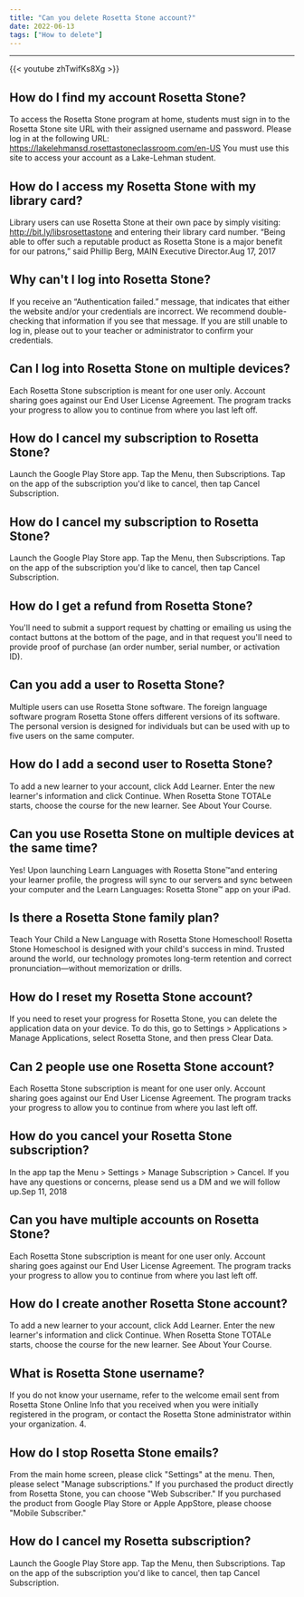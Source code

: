 ```yaml
---
title: "Can you delete Rosetta Stone account?"
date: 2022-06-13
tags: ["How to delete"]
---
```


---
{{< youtube zhTwifKs8Xg >}}
## How do I find my account Rosetta Stone?
To access the Rosetta Stone program at home, students must sign in to the Rosetta Stone site URL with their assigned username and password. Please log in at the following URL: https://lakelehmansd.rosettastoneclassroom.com/en-US You must use this site to access your account as a Lake-Lehman student.

## How do I access my Rosetta Stone with my library card?
Library users can use Rosetta Stone at their own pace by simply visiting: http://bit.ly/libsrosettastone and entering their library card number. “Being able to offer such a reputable product as Rosetta Stone is a major benefit for our patrons,” said Phillip Berg, MAIN Executive Director.Aug 17, 2017

## Why can't I log into Rosetta Stone?
If you receive an “Authentication failed.” message, that indicates that either the website and/or your credentials are incorrect. We recommend double-checking that information if you see that message. If you are still unable to log in, please out to your teacher or administrator to confirm your credentials.

## Can I log into Rosetta Stone on multiple devices?
Each Rosetta Stone subscription is meant for one user only. Account sharing goes against our End User License Agreement. The program tracks your progress to allow you to continue from where you last left off.

## How do I cancel my subscription to Rosetta Stone?
Launch the Google Play Store app. Tap the Menu, then Subscriptions. Tap on the app of the subscription you'd like to cancel, then tap Cancel Subscription.

## How do I cancel my subscription to Rosetta Stone?
Launch the Google Play Store app. Tap the Menu, then Subscriptions. Tap on the app of the subscription you'd like to cancel, then tap Cancel Subscription.

## How do I get a refund from Rosetta Stone?
You'll need to submit a support request by chatting or emailing us using the contact buttons at the bottom of the page, and in that request you'll need to provide proof of purchase (an order number, serial number, or activation ID).

## Can you add a user to Rosetta Stone?
Multiple users can use Rosetta Stone software. The foreign language software program Rosetta Stone offers different versions of its software. The personal version is designed for individuals but can be used with up to five users on the same computer.

## How do I add a second user to Rosetta Stone?
To add a new learner to your account, click Add Learner. Enter the new learner's information and click Continue. When Rosetta Stone TOTALe starts, choose the course for the new learner. See About Your Course.

## Can you use Rosetta Stone on multiple devices at the same time?
Yes! Upon launching Learn Languages with Rosetta Stone™and entering your learner profile, the progress will sync to our servers and sync between your computer and the Learn Languages: Rosetta Stone™ app on your iPad.

## Is there a Rosetta Stone family plan?
Teach Your Child a New Language with Rosetta Stone Homeschool! Rosetta Stone Homeschool is designed with your child's success in mind. Trusted around the world, our technology promotes long-term retention and correct pronunciation—without memorization or drills.

## How do I reset my Rosetta Stone account?
If you need to reset your progress for Rosetta Stone, you can delete the application data on your device. To do this, go to Settings > Applications > Manage Applications, select Rosetta Stone, and then press Clear Data.

## Can 2 people use one Rosetta Stone account?
Each Rosetta Stone subscription is meant for one user only. Account sharing goes against our End User License Agreement. The program tracks your progress to allow you to continue from where you last left off.

## How do you cancel your Rosetta Stone subscription?
In the app tap the Menu > Settings > Manage Subscription > Cancel. If you have any questions or concerns, please send us a DM and we will follow up.Sep 11, 2018

## Can you have multiple accounts on Rosetta Stone?
Each Rosetta Stone subscription is meant for one user only. Account sharing goes against our End User License Agreement. The program tracks your progress to allow you to continue from where you last left off.

## How do I create another Rosetta Stone account?
To add a new learner to your account, click Add Learner. Enter the new learner's information and click Continue. When Rosetta Stone TOTALe starts, choose the course for the new learner. See About Your Course.

## What is Rosetta Stone username?
If you do not know your username, refer to the welcome email sent from Rosetta Stone Online Info that you received when you were initially registered in the program, or contact the Rosetta Stone administrator within your organization. 4.

## How do I stop Rosetta Stone emails?
From the main home screen, please click "Settings" at the menu. Then, please select "Manage subscriptions." If you purchased the product directly from Rosetta Stone, you can choose "Web Subscriber." If you purchased the product from Google Play Store or Apple AppStore, please choose "Mobile Subscriber."

## How do I cancel my Rosetta subscription?
Launch the Google Play Store app. Tap the Menu, then Subscriptions. Tap on the app of the subscription you'd like to cancel, then tap Cancel Subscription.

